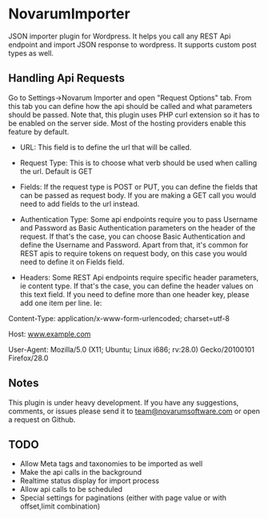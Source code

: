 # NovarumImporter
JSON importer plugin for Wordpress. It helps you call any REST Api endpoint and import JSON response to wordpress. It supports custom post types as well.

## Handling Api Requests ##
Go to Settings->Novarum Importer and open "Request Options" tab. From this tab you can define how the api should be called and what parameters should be passed. Note that, this plugin uses PHP curl extension so it has to be enabled on the server side. Most of the hosting providers enable this feature by default.

* URL: This field is to define the url that will be called.

* Request Type: This is to choose what verb should be used when calling the url. Default is GET

* Fields: If the request type is POST or PUT, you can define the fields that can be passed as request body. If you are making a GET call you would need to add fields to the url instead.

* Authentication Type: Some api endpoints require you to pass Username and Password as Basic Authentication parameters on the header of the request. If that's the case, you can choose Basic Authentication and define the Username and Password. Apart from that, it's common for REST apis to require tokens on request body, on this case you would need to define it on Fields field.

* Headers: Some REST Api endpoints require specific header parameters, ie content type. If that's the case, you can define the header values on this text field. If you need to define more than one header key, please add one item per line. Ie:

Content-Type: application/x-www-form-urlencoded; charset=utf-8

Host: www.example.com

User-Agent: Mozilla/5.0 (X11; Ubuntu; Linux i686; rv:28.0) Gecko/20100101 Firefox/28.0

## Notes ##
This plugin is under heavy development. If you have any suggestions, comments, or issues please send it to team@novarumsoftware.com or open a request on Github.

## TODO ##
* Allow Meta tags and taxonomies to be imported as well
* Make the api calls in the background
* Realtime status display for import process
* Allow api calls to be scheduled
* Special settings for paginations (either with page value or with offset,limit combination)

